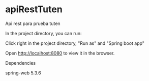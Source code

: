 # apiRestTuten
Api rest para prueba tuten

In the project directory, you can run:

Click right in the project directory, "Run as" and "Spring boot app"

Open [http://localhost:8080](http://localhost:8080) to view it in the browser.

Dependencies

spring-web 5.3.6

